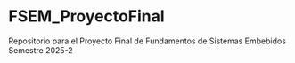 # FSEM_ProyectoFinal
Repositorio para el Proyecto Final de Fundamentos de Sistemas Embebidos Semestre 2025-2

